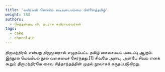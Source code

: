 ```yaml
---
title: 'வயிரவன் கோவில் வடிவுடையம்மை பிள்ளைத்தமிழ்'
weight: 783
authors:
  - சேந்தன்குடி வி. நடராச கவிராயரவர்கள்
tags:
  - cake
  - chocolate
---
```


திருமந்திரம் என்பது திருமூலரால் எழுதப்பட்ட தமிழ் சைவசமயப் படைப்பு ஆகும். இந்நூல் மெய்யியல் நூல் வகையைச் சேர்ந்தது.[1] சிவமே அன்பு, அன்பே சிவம் எனக் கூறும் திருமந்திரமே சைவ சித்தாந்தத்தின் முதல் நூலாகக் கருதப்படுகிறது.